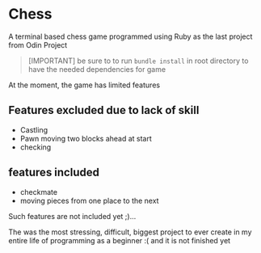 # Chess

A terminal based chess game programmed using Ruby as the last project from Odin Project

> [IMPORTANT]
> be sure to to run `bundle install` in root directory to have the needed dependencies for game

At the moment, the game has limited features

## Features excluded due to lack of skill

- Castling
- Pawn moving two blocks ahead at start
- checking

## features included
- checkmate
- moving pieces from one place to the next

Such features are not included yet ;)...

<p>The was the most stressing, difficult, biggest project to ever create in my entire life of programming as a beginner :( and it is not finished yet </p>
